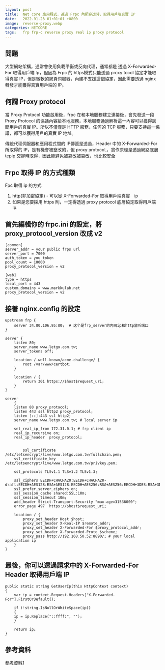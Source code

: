 ```yaml
---
layout: post
title:  Net core 應用程式，透過 Frpc 內網穿透時，取得用戶端真實 IP 
date:   2022-01-23 01:01:01 +0800
image:  reverse-proxy.webp
categories: NETCORE
tags:   frp frp-c reverse proxy real ip proxy protocol
---
```


## 問題
大型網站架構，通常會使用負載平衡或反向代理，通常都是 透過 X-Forwarded-For 取得用戶端 Ip，但因為 Frpc 的 https模式只能透過 proxy tocol 協定才能取得真實 IP，但是微軟的網頁伺服器，內建不支援這個協定，因此需要透過 nginx 轉發才能獲得真實用戶端的 IP。

## 何謂  Proxy protocol
當 Proxy Protocol 功能啟用後，frpc 在和本地服務建立連接後，會先發送一段 Proxy Protocol 的協議內容給本地服務，本地服務通過解析這一內容可以獲得訪問用戶的真實 IP。所以不僅僅是 HTTP 服務，任何的 TCP 服務，只要支持這一協議，都可以獲得用戶的真實 IP 地址。  
  
傳統代理伺服器和應用程式間的 IP傳遞是透過，Header 中的 X-Forwarded-For 所取得的 IP，是有機會被竄改的，但 proxy protocoL，實作原理是透過網路底層 tcpip 交握時取得，因此能避免被篡改被篡改，也比較安全

## Frpc 取得 IP 的方式種類
Fpc 取得 ip 的方式
1. http(非加密協定) - 可以從 X-Forwarded-For  取得用戶端真實　ip
2. 如果是您要採用 https 則，一定得透過 proxy protocol 底層協定取得用戶端 Ip. 

## 首先編輯你的 frpc.ini 的設定，將 proxy_protocol_version 改成 v2

```
[common]
server_addr = your public frps url 
server_port = 7000
auth_token = you token
pool_count = 10000
proxy_protocol_version = v2

[web]
type = https
local_port = 443
custom_domains = www.markkulab.net
proxy_protocol_version = v2
```
## 接著 nginx.config 的設定

```
upstream frp {
	server 34.80.106.95:80;  # 这个是frp_server的内网ip和http监听端口
}

server {
    listen 80;
    server_name www.letgo.com.tw;
    server_tokens off;

    location /.well-known/acme-challenge/ {
        root /var/www/certbot;
    }

    location / {
        return 301 https://$host$request_uri;
    }
}

server
	{
	listen 80 proxy_protocol;
	listen 443 ssl http2 proxy_protocol;
	listen [::]:443 ssl http2;
	server_name www.letgo.com.tw; # local server ip

	set_real_ip_from 172.31.0.1; # frp client ip
	real_ip_recursive on;
	real_ip_header  proxy_protocol;


	    ssl_certificate     /etc/letsencrypt/live/www.letgo.com.tw/fullchain.pem;
    ssl_certificate_key /etc/letsencrypt/live/www.letgo.com.tw/privkey.pem;
	
	ssl_protocols TLSv1.1 TLSv1.2 TLSv1.3;

	ssl_ciphers EECDH+CHACHA20:EECDH+CHACHA20-draft:EECDH+AES128:RSA+AES128:EECDH+AES256:RSA+AES256:EECDH+3DES:RSA+3DES:!MD5;
	ssl_prefer_server_ciphers on;
	ssl_session_cache shared:SSL:10m;
	ssl_session_timeout 10m;
	add_header Strict-Transport-Security "max-age=31536000";
	error_page 497  https://$host$request_uri;

	location / {
		proxy_set_header Host $host;
		proxy_set_header X-Real-IP $remote_addr;
		proxy_set_header X-Forwarded-For $proxy_protocol_addr;		
		proxy_set_header X-Forwarded-Proto $scheme;
		proxy_pass http://192.168.50.52:8890/; # your local application ip
	}
}
```

## 最後，你可以透過請求中的 X-Forwarded-For Header 取得用戶端 IP
```
public static string GetUserIp(this HttpContext context)
{
    var ip = context.Request.Headers["X-Forwarded-For"].FirstOrDefault();

    if (!string.IsNullOrWhiteSpace(ip))
    {
    ip = ip.Replace("::ffff:", "");
    }           
          
    return ip;
}
```

## 參考資料
[參考資料1](https://www.fenghong.tech/blog/ops/frp-get-realip/)
